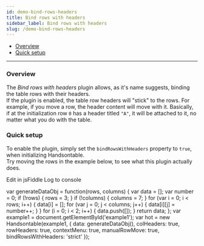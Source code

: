 ```yaml
---
id: demo-bind-rows-headers
title: Bind rows with headers
sidebar_label: Bind rows with headers
slug: /demo-bind-rows-headers
---
```


*   [Overview](#overview)
*   [Quick setup](#setup)

* * *

### Overview

The _Bind rows with headers_ plugin allows, as it's name suggests, binding the table rows with their headers.  
If the plugin is enabled, the table row headers will "stick" to the rows. For example, if you move a row, the header content will move with it. Basically, if at the initialization row `0` has a header titled `"A"`, it will be attached to it, no matter what you do with the table.

### Quick setup

To enable the plugin, simply set the `bindRowsWithHeaders` property to `true`, when initializing Handsontable.  
Try moving the rows in the example below, to see what this plugin actually does.

Edit in jsFiddle Log to console

var generateDataObj = function(rows, columns) { var data = \[\]; var number = 0; if (!rows) { rows = 3; } if (!columns) { columns = 7; } for (var i = 0; i < rows; i++) { data\[i\] = \[\]; for (var j = 0; j < columns; j++) { data\[i\]\[j\] = number++; } } for (i = 0; i < 2; i++) { data.push(\[\]); } return data; }; var example1 = document.getElementById('example1'); var hot = new Handsontable(example1, { data: generateDataObj(), colHeaders: true, rowHeaders: true, contextMenu: true, manualRowMove: true, bindRowsWithHeaders: 'strict' });


